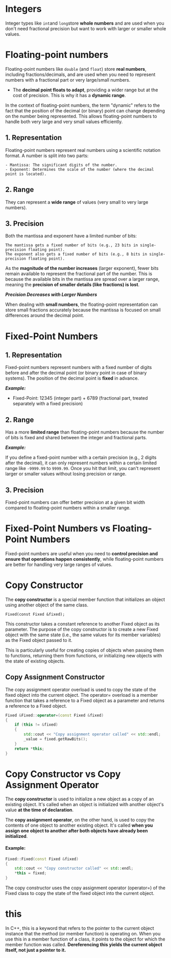 # Integers

Integer types like ``int``and ``long``store  **whole numbers** and are used when you don't need fractional precision but want to work with larger or smaller whole values.

# Floating-point numbers

Floating-point numbers like `double` (and `float`) store **real numbers**, including fractions/decimals, and are used when you need to represent numbers with a fractional part or very large/small numbers.

- The **decimal point floats to adapt**, providing a wider range but at the cost of precision. This is why it has a **dynamic range**.
    
In the context of floating-point numbers, the term "dynamic" refers to the fact that the position of the decimal (or binary) point can change depending on the number being represented. This allows floating-point numbers to handle both very large and very small values efficiently.

## 1. Representation

Floating-point numbers represent real numbers using a scientific notation format. A number is split into two parts:

    - Mantissa: The significant digits of the number.
    - Exponent: Determines the scale of the number (where the decimal point is located).

## 2. Range
They can represent a **wide range** of values (very small to very large numbers).

## 3. Precision

Both the mantissa and exponent have a limited number of bits:

    The mantissa gets a fixed number of bits (e.g., 23 bits in single-precision floating point).
    The exponent also gets a fixed number of bits (e.g., 8 bits in single-precision floating point).

As the **magnitude of the number increases** (larger exponent), fewer bits remain available to represent the fractional part of the number. This is because the available bits in the mantissa are spread over a larger range, meaning the **precision of smaller details (like fractions) is lost**.

**_Precision Decreases with Larger Numbers_**

When dealing with **small numbers**, the floating-point representation can store small fractions accurately because the mantissa is focused on small differences around the decimal point.

# Fixed-Point Numbers

## 1. Representation
Fixed-point numbers represent numbers with a fixed number of digits before and after the decimal point (or binary point in case of binary systems). The position of the decimal point is **fixed** in advance.

***Example:***
- Fixed-Point: 12345 (integer part) + 6789 (fractional part, treated separately with a fixed precision)

## 2. Range

Has a more **limited range** than floating-point numbers because the number of bits is fixed and shared between the integer and fractional parts.

***Example:***

If you define a fixed-point number with a certain precision (e.g., 2 digits after the decimal), it can only represent numbers within a certain limited range like ``-9999.99`` to ``9999.99``. Once you hit that limit, you can't represent larger or smaller values without losing precision or range.

## 3. Precision

Fixed-point numbers can offer better precision at a given bit width compared to floating-point numbers within a smaller range.

# Fixed-Point Numbers vs Floating-Point Numbers
Fixed-point numbers are useful when you need to **control precision and ensure that operations happen consistently**, while floating-point numbers are better for handling very large ranges of values.

# Copy Constructor
The **copy constructor** is a special member function that initializes an object using another object of the same class.

`` Fixed(const Fixed &fixed); ``

This constructor takes a constant reference to another Fixed object as its parameter. The purpose of the copy constructor is to create a new Fixed object with the same state (i.e., the same values for its member variables) as the Fixed object passed to it.

 This is particularly useful for creating copies of objects when passing them to functions, returning them from functions, or initializing new objects with the state of existing objects.

## Copy Assignment Constructor

The copy assignment operator overload is used to copy the state of the fixed object into the current object. The operator= overload is a member function that takes a reference to a Fixed object as a parameter and returns a reference to a Fixed object.

```cpp
Fixed &Fixed::operator=(const Fixed &fixed)
{
    if (this != &fixed)
    {
        std::cout << "Copy assignment operator called" << std::endl;
        _value = fixed.getRawBits();
    } 
    return *this;
}
```

# Copy Constructor vs Copy Assignment Operator

The **copy constructor** is used to initialize a new object as a copy of an existing object. It's called when an object is initialized with another object's value **at the time of declaration**.

The **copy assignment operator**, on the other hand, is used to copy the contents of one object to another existing object. It's called **when you assign one object to another after both objects have already been initialized**.


#### Example:
```cpp
Fixed::Fixed(const Fixed &fixed)
{
    std::cout << "Copy constructor called" << std::endl;
    *this = fixed;
}
```
The copy constructor uses the copy assignment operator (operator=) of the Fixed class to copy the state of the fixed object into the current object.

# this
In C++, this is a keyword that refers to the pointer to the current object instance that the method (or member function) is operating on. When you use this in a member function of a class, it points to the object for which the member function was called. **Dereferencing this yields the current object itself, not just a pointer to it.**
